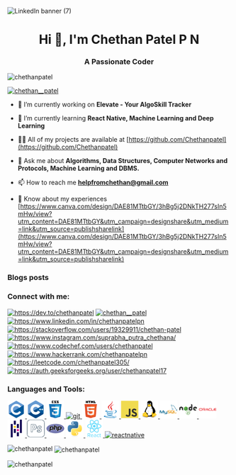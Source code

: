 ![LinkedIn banner (7)](https://media.licdn.com/dms/image/D5616AQHI8Ej0Tpa5Zw/profile-displaybackgroundimage-shrink_350_1400/0/1718692781082?e=1724284800&v=beta&t=R0zd6s8NdiNfiIyYkkxfd0A2yoL6YGi6U2a6jgTxvBQ)
<h1 align="center">Hi 👋, I'm Chethan Patel P N</h1>
<h3 align="center">A Passionate Coder</h3>

<p align="left"> <img src="https://komarev.com/ghpvc/?username=chethanpatel&label=Profile%20views&color=0e75b6&style=flat" alt="chethanpatel" /> </p>

<p align="left"> <a href="https://twitter.com/chethan__patel" target="blank"><img src="https://img.shields.io/twitter/follow/chethan__patel?logo=twitter&style=for-the-badge" alt="chethan__patel" /></a> </p>

- 🔭 I’m currently working on **Elevate - Your AlgoSkill Tracker**

- 🌱 I’m currently learning **React Native, Machine Learning and Deep Learning**

- 👨‍💻 All of my projects are available at [https://github.com/Chethanpatel](https://github.com/Chethanpatel)

- 💬 Ask me about **Algorithms, Data Structures, Computer Networks and Protocols, Machine Learning and DBMS.**

- 📫 How to reach me **helpfromchethan@gmail.com**

- 📄 Know about my experiences [https://www.canva.com/design/DAE81MTtbGY/3hBg5j2DNkTH277sIn5mHw/view?utm_content=DAE81MTtbGY&utm_campaign=designshare&utm_medium=link&utm_source=publishsharelink](https://www.canva.com/design/DAE81MTtbGY/3hBg5j2DNkTH277sIn5mHw/view?utm_content=DAE81MTtbGY&utm_campaign=designshare&utm_medium=link&utm_source=publishsharelink)

### Blogs posts
<!-- BLOG-POST-LIST:START -->
<!-- BLOG-POST-LIST:END -->

<h3 align="left">Connect with me:</h3>
<p align="left">
<a href="https://dev.to/chethanpatel" target="blank"><img align="center" src="https://raw.githubusercontent.com/rahuldkjain/github-profile-readme-generator/master/src/images/icons/Social/devto.svg" alt="https://dev.to/chethanpatel" height="30" width="40" /></a>
<a href="https://twitter.com/chethan__patel" target="blank"><img align="center" src="https://raw.githubusercontent.com/rahuldkjain/github-profile-readme-generator/master/src/images/icons/Social/twitter.svg" alt="chethan__patel" height="30" width="40" /></a>
<a href="https://www.linkedin.com/in/chethanpatelpn" target="blank"><img align="center" src="https://raw.githubusercontent.com/rahuldkjain/github-profile-readme-generator/master/src/images/icons/Social/linked-in-alt.svg" alt="https://www.linkedin.com/in/chethanpatelpn" height="30" width="40" /></a>
<a href="https://stackoverflow.com/users/19329911/chethan-patel" target="blank"><img align="center" src="https://raw.githubusercontent.com/rahuldkjain/github-profile-readme-generator/master/src/images/icons/Social/stack-overflow.svg" alt="https://stackoverflow.com/users/19329911/chethan-patel" height="30" width="40" /></a>
<a href="https://www.instagram.com/suprabha_putra_chethana/" target="blank"><img align="center" src="https://raw.githubusercontent.com/rahuldkjain/github-profile-readme-generator/master/src/images/icons/Social/instagram.svg" alt="https://www.instagram.com/suprabha_putra_chethana/" height="30" width="40" /></a>
<a href="https://www.codechef.com/users/chethanpatel17" target="blank"><img align="center" src="https://cdn.jsdelivr.net/npm/simple-icons@3.1.0/icons/codechef.svg" alt="https://www.codechef.com/users/chethanpatel" height="30" width="40" /></a>
<a href="https://www.hackerrank.com/chethanpatelpn" target="blank"><img align="center" src="https://raw.githubusercontent.com/rahuldkjain/github-profile-readme-generator/master/src/images/icons/Social/hackerrank.svg" alt="https://www.hackerrank.com/chethanpatelpn" height="30" width="40" /></a>
<a href="https://leetcode.com/chethanpatel305/" target="blank"><img align="center" src="https://raw.githubusercontent.com/rahuldkjain/github-profile-readme-generator/master/src/images/icons/Social/leet-code.svg" alt="https://leetcode.com/chethanpatel305/" height="30" width="40" /></a>
<a href="https://auth.geeksforgeeks.org/user/chethanpatel17" target="blank"><img align="center" src="https://raw.githubusercontent.com/rahuldkjain/github-profile-readme-generator/master/src/images/icons/Social/geeks-for-geeks.svg" alt="https://auth.geeksforgeeks.org/user/chethanpatel17" height="30" width="40" /></a>
</p>

<h3 align="left">Languages and Tools:</h3>
<p align="left"> <a href="https://www.cprogramming.com/" target="_blank" rel="noreferrer"> <img src="https://raw.githubusercontent.com/devicons/devicon/master/icons/c/c-original.svg" alt="c" width="40" height="40"/> </a> <a href="https://www.w3schools.com/cpp/" target="_blank" rel="noreferrer"> <img src="https://raw.githubusercontent.com/devicons/devicon/master/icons/cplusplus/cplusplus-original.svg" alt="cplusplus" width="40" height="40"/> </a> <a href="https://www.w3schools.com/css/" target="_blank" rel="noreferrer"> <img src="https://raw.githubusercontent.com/devicons/devicon/master/icons/css3/css3-original-wordmark.svg" alt="css3" width="40" height="40"/> </a> <a href="https://git-scm.com/" target="_blank" rel="noreferrer"> <img src="https://www.vectorlogo.zone/logos/git-scm/git-scm-icon.svg" alt="git" width="40" height="40"/> </a> <a href="https://www.w3.org/html/" target="_blank" rel="noreferrer"> <img src="https://raw.githubusercontent.com/devicons/devicon/master/icons/html5/html5-original-wordmark.svg" alt="html5" width="40" height="40"/> </a> <a href="https://www.java.com" target="_blank" rel="noreferrer"> <img src="https://raw.githubusercontent.com/devicons/devicon/master/icons/java/java-original.svg" alt="java" width="40" height="40"/> </a> <a href="https://developer.mozilla.org/en-US/docs/Web/JavaScript" target="_blank" rel="noreferrer"> <img src="https://raw.githubusercontent.com/devicons/devicon/master/icons/javascript/javascript-original.svg" alt="javascript" width="40" height="40"/> </a> <a href="https://www.linux.org/" target="_blank" rel="noreferrer"> <img src="https://raw.githubusercontent.com/devicons/devicon/master/icons/linux/linux-original.svg" alt="linux" width="40" height="40"/> </a> <a href="https://www.mysql.com/" target="_blank" rel="noreferrer"> <img src="https://raw.githubusercontent.com/devicons/devicon/master/icons/mysql/mysql-original-wordmark.svg" alt="mysql" width="40" height="40"/> </a> <a href="https://nodejs.org" target="_blank" rel="noreferrer"> <img src="https://raw.githubusercontent.com/devicons/devicon/master/icons/nodejs/nodejs-original-wordmark.svg" alt="nodejs" width="40" height="40"/> </a> <a href="https://www.oracle.com/" target="_blank" rel="noreferrer"> <img src="https://raw.githubusercontent.com/devicons/devicon/master/icons/oracle/oracle-original.svg" alt="oracle" width="40" height="40"/> </a> <a href="https://pandas.pydata.org/" target="_blank" rel="noreferrer"> <img src="https://raw.githubusercontent.com/devicons/devicon/2ae2a900d2f041da66e950e4d48052658d850630/icons/pandas/pandas-original.svg" alt="pandas" width="40" height="40"/> </a> <a href="https://www.photoshop.com/en" target="_blank" rel="noreferrer"> <img src="https://raw.githubusercontent.com/devicons/devicon/master/icons/photoshop/photoshop-line.svg" alt="photoshop" width="40" height="40"/> </a> <a href="https://www.php.net" target="_blank" rel="noreferrer"> <img src="https://raw.githubusercontent.com/devicons/devicon/master/icons/php/php-original.svg" alt="php" width="40" height="40"/> </a> <a href="https://www.python.org" target="_blank" rel="noreferrer"> <img src="https://raw.githubusercontent.com/devicons/devicon/master/icons/python/python-original.svg" alt="python" width="40" height="40"/> </a> <a href="https://reactjs.org/" target="_blank" rel="noreferrer"> <img src="https://raw.githubusercontent.com/devicons/devicon/master/icons/react/react-original-wordmark.svg" alt="react" width="40" height="40"/> </a> <a href="https://reactnative.dev/" target="_blank" rel="noreferrer"> <img src="https://reactnative.dev/img/header_logo.svg" alt="reactnative" width="40" height="40"/> </a> </p>

<p><img align="left" src="https://github-readme-stats.vercel.app/api/top-langs?username=chethanpatel&show_icons=true&locale=en&layout=compact" alt="chethanpatel" /></p>

<p>&nbsp;<img align="center" src="https://github-readme-stats.vercel.app/api?username=chethanpatel&show_icons=true&locale=en" alt="chethanpatel" /></p>

<p><img align="center" src="https://github-readme-streak-stats.herokuapp.com/?user=chethanpatel&" alt="chethanpatel" /></p>
